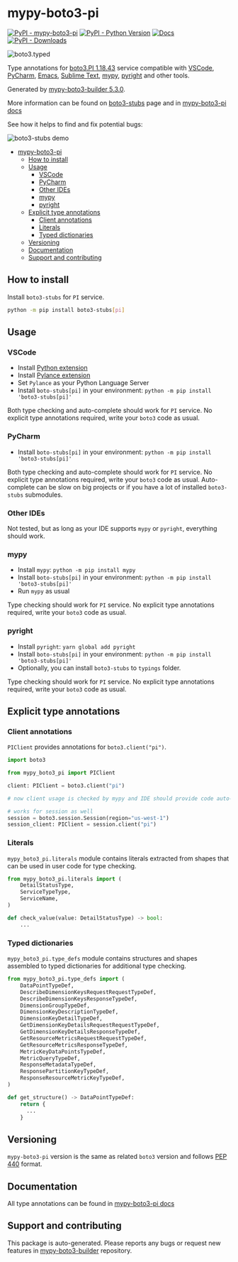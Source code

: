 <a id="mypy-boto3-pi"></a>

# mypy-boto3-pi

[![PyPI - mypy-boto3-pi](https://img.shields.io/pypi/v/mypy-boto3-pi.svg?color=blue)](https://pypi.org/project/mypy-boto3-pi)
[![PyPI - Python Version](https://img.shields.io/pypi/pyversions/mypy-boto3-pi.svg?color=blue)](https://pypi.org/project/mypy-boto3-pi)
[![Docs](https://img.shields.io/readthedocs/mypy-boto3-builder.svg?color=blue)](https://mypy-boto3-builder.readthedocs.io/)
[![PyPI - Downloads](https://img.shields.io/pypi/dw/mypy-boto3-pi?color=blue)](https://pypistats.org/packages/mypy-boto3-pi)

![boto3.typed](https://github.com/vemel/mypy_boto3_builder/raw/master/logo.png)

Type annotations for
[boto3.PI 1.18.43](https://boto3.amazonaws.com/v1/documentation/api/1.18.43/reference/services/pi.html#PI)
service compatible with [VSCode](https://code.visualstudio.com/),
[PyCharm](https://www.jetbrains.com/pycharm/),
[Emacs](https://www.gnu.org/software/emacs/),
[Sublime Text](https://www.sublimetext.com/),
[mypy](https://github.com/python/mypy),
[pyright](https://github.com/microsoft/pyright) and other tools.

Generated by
[mypy-boto3-builder 5.3.0](https://github.com/vemel/mypy_boto3_builder).

More information can be found on
[boto3-stubs](https://pypi.org/project/boto3-stubs/) page and in
[mypy-boto3-pi docs](https://vemel.github.io/boto3_stubs_docs/mypy_boto3_pi/)

See how it helps to find and fix potential bugs:

![boto3-stubs demo](https://github.com/vemel/mypy_boto3_builder/raw/master/demo.gif)

- [mypy-boto3-pi](#mypy-boto3-pi)
  - [How to install](#how-to-install)
  - [Usage](#usage)
    - [VSCode](#vscode)
    - [PyCharm](#pycharm)
    - [Other IDEs](#other-ides)
    - [mypy](#mypy)
    - [pyright](#pyright)
  - [Explicit type annotations](#explicit-type-annotations)
    - [Client annotations](#client-annotations)
    - [Literals](#literals)
    - [Typed dictionaries](#typed-dictionaries)
  - [Versioning](#versioning)
  - [Documentation](#documentation)
  - [Support and contributing](#support-and-contributing)

<a id="how-to-install"></a>

## How to install

Install `boto3-stubs` for `PI` service.

```bash
python -m pip install boto3-stubs[pi]
```

<a id="usage"></a>

## Usage

<a id="vscode"></a>

### VSCode

- Install
  [Python extension](https://marketplace.visualstudio.com/items?itemName=ms-python.python)
- Install
  [Pylance extension](https://marketplace.visualstudio.com/items?itemName=ms-python.vscode-pylance)
- Set `Pylance` as your Python Language Server
- Install `boto-stubs[pi]` in your environment:
  `python -m pip install 'boto3-stubs[pi]'`

Both type checking and auto-complete should work for `PI` service. No explicit
type annotations required, write your `boto3` code as usual.

<a id="pycharm"></a>

### PyCharm

- Install `boto-stubs[pi]` in your environment:
  `python -m pip install 'boto3-stubs[pi]'`

Both type checking and auto-complete should work for `PI` service. No explicit
type annotations required, write your `boto3` code as usual. Auto-complete can
be slow on big projects or if you have a lot of installed `boto3-stubs`
submodules.

<a id="other-ides"></a>

### Other IDEs

Not tested, but as long as your IDE supports `mypy` or `pyright`, everything
should work.

<a id="mypy"></a>

### mypy

- Install `mypy`: `python -m pip install mypy`
- Install `boto-stubs[pi]` in your environment:
  `python -m pip install 'boto3-stubs[pi]'`
- Run `mypy` as usual

Type checking should work for `PI` service. No explicit type annotations
required, write your `boto3` code as usual.

<a id="pyright"></a>

### pyright

- Install `pyright`: `yarn global add pyright`
- Install `boto-stubs[pi]` in your environment:
  `python -m pip install 'boto3-stubs[pi]'`
- Optionally, you can install `boto3-stubs` to `typings` folder.

Type checking should work for `PI` service. No explicit type annotations
required, write your `boto3` code as usual.

<a id="explicit-type-annotations"></a>

## Explicit type annotations

<a id="client-annotations"></a>

### Client annotations

`PIClient` provides annotations for `boto3.client("pi")`.

```python
import boto3

from mypy_boto3_pi import PIClient

client: PIClient = boto3.client("pi")

# now client usage is checked by mypy and IDE should provide code auto-complete

# works for session as well
session = boto3.session.Session(region="us-west-1")
session_client: PIClient = session.client("pi")
```

<a id="literals"></a>

### Literals

`mypy_boto3_pi.literals` module contains literals extracted from shapes that
can be used in user code for type checking.

```python
from mypy_boto3_pi.literals import (
    DetailStatusType,
    ServiceTypeType,
    ServiceName,
)

def check_value(value: DetailStatusType) -> bool:
    ...
```

<a id="typed-dictionaries"></a>

### Typed dictionaries

`mypy_boto3_pi.type_defs` module contains structures and shapes assembled to
typed dictionaries for additional type checking.

```python
from mypy_boto3_pi.type_defs import (
    DataPointTypeDef,
    DescribeDimensionKeysRequestRequestTypeDef,
    DescribeDimensionKeysResponseTypeDef,
    DimensionGroupTypeDef,
    DimensionKeyDescriptionTypeDef,
    DimensionKeyDetailTypeDef,
    GetDimensionKeyDetailsRequestRequestTypeDef,
    GetDimensionKeyDetailsResponseTypeDef,
    GetResourceMetricsRequestRequestTypeDef,
    GetResourceMetricsResponseTypeDef,
    MetricKeyDataPointsTypeDef,
    MetricQueryTypeDef,
    ResponseMetadataTypeDef,
    ResponsePartitionKeyTypeDef,
    ResponseResourceMetricKeyTypeDef,
)

def get_structure() -> DataPointTypeDef:
    return {
      ...
    }
```

<a id="versioning"></a>

## Versioning

`mypy-boto3-pi` version is the same as related `boto3` version and follows
[PEP 440](https://www.python.org/dev/peps/pep-0440/) format.

<a id="documentation"></a>

## Documentation

All type annotations can be found in
[mypy-boto3-pi docs](https://vemel.github.io/boto3_stubs_docs/mypy_boto3_pi/)

<a id="support-and-contributing"></a>

## Support and contributing

This package is auto-generated. Please reports any bugs or request new features
in [mypy-boto3-builder](https://github.com/vemel/mypy_boto3_builder/issues/)
repository.
